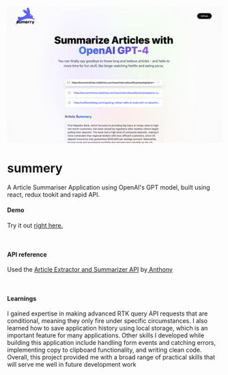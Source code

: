 
![App Screenshot](https://github.com/tanmaychk/sumerry-AI-Summarizer/blob/d7e9f25f9f5b951997f7c029a5e608d6e6502d13/Screenshot%202023-05-14%20at%206.50.44%20PM.png)





# summery

A Article Summariser Application using OpenAI's GPT model, built using react, redux tookit and rapid API.


#### Demo
Try it out [right here.](https://sumerryai.netlify.app/)

<br>

#### API reference

Used the [Article Extractor and Summarizer API](https://rapidapi.com/restyler/api/article-extractor-and-summarizer/) by[ Anthony](https://rapidapi.com/user/restyler)


<br>

#### Learnings

I gained expertise in making advanced RTK query API requests that are conditional, meaning they only fire under specific circumstances. I also learned how to save application history using local storage, which is an important feature for many applications. Other skills I developed while building this application include handling form events and catching errors, implementing copy to clipboard functionality, and writing clean code. Overall, this project provided me with a broad range of practical skills that will serve me well in future development work

